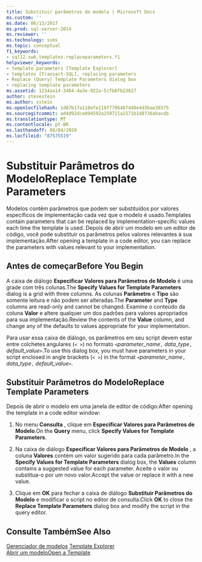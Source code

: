 ```yaml
---
title: Substituir parâmetros do modelo | Microsoft Docs
ms.custom: ''
ms.date: 06/13/2017
ms.prod: sql-server-2014
ms.reviewer: ''
ms.technology: ssms
ms.topic: conceptual
f1_keywords:
- sql12.swb.templates.replaceparameters.f1
helpviewer_keywords:
- template parameters [Template Explorer]
- templates [Transact-SQL], replacing parameters
- Replace (Query) Template Parameters dialog box
- replacing template parameters
ms.assetid: 1234aa14-3464-4a3e-922a-5cfb8fb23627
author: stevestein
ms.author: sstein
ms.openlocfilehash: 1d87b17a110efe118f7796487448e4d3bae30375
ms.sourcegitcommit: ad4d92dce894592a259721a1571b1d8736abacdb
ms.translationtype: MT
ms.contentlocale: pt-BR
ms.lasthandoff: 08/04/2020
ms.locfileid: "87575519"
---
```

# <a name="replace-template-parameters"></a><span data-ttu-id="dfd83-102">Substituir Parâmetros do Modelo</span><span class="sxs-lookup"><span data-stu-id="dfd83-102">Replace Template Parameters</span></span>
  <span data-ttu-id="dfd83-103">Modelos contêm parâmetros que podem ser substituídos por valores específicos de implementação cada vez que o modelo é usado.</span><span class="sxs-lookup"><span data-stu-id="dfd83-103">Templates contain parameters that can be replaced by implementation-specific values each time the template is used.</span></span> <span data-ttu-id="dfd83-104">Depois de abrir um modelo em um editor de código, você pode substituir os parâmetros pelos valores relevantes à sua implementação.</span><span class="sxs-lookup"><span data-stu-id="dfd83-104">After opening a template in a code editor, you can replace the parameters with values relevant to your implementation.</span></span>  
  
## <a name="before-you-begin"></a><span data-ttu-id="dfd83-105">Antes de começar</span><span class="sxs-lookup"><span data-stu-id="dfd83-105">Before You Begin</span></span>  
 <span data-ttu-id="dfd83-106">A caixa de diálogo **Especificar Valores para Parâmetros de Modelo** é uma grade com três colunas.</span><span class="sxs-lookup"><span data-stu-id="dfd83-106">The **Specify Values for Template Parameters** dialog is a grid with three columns.</span></span> <span data-ttu-id="dfd83-107">As colunas **Parâmetro** e **Tipo** são somente leitura e não podem ser alteradas.</span><span class="sxs-lookup"><span data-stu-id="dfd83-107">The **Parameter** and **Type** columns are read-only and cannot be changed.</span></span> <span data-ttu-id="dfd83-108">Examine o conteúdo da coluna **Valor** e altere qualquer um dos padrões para valores apropriados para sua implementação.</span><span class="sxs-lookup"><span data-stu-id="dfd83-108">Review the contents of the **Value** column, and change any of the defaults to values appropriate for your implementation.</span></span>  
  
 <span data-ttu-id="dfd83-109">Para usar essa caixa de diálogo, os parâmetros em seu script devem estar entre colchetes angulares (`< >`) no formato `<`*parameter_name*`,` *data_type*`,` *default_value*`>`.</span><span class="sxs-lookup"><span data-stu-id="dfd83-109">To use this dialog box, you must have parameters in your script enclosed in angle brackets (`< >`) in the format `<`*parameter_name*`,` *data_type*`,` *default_value*`>`.</span></span>  
  
## <a name="replace-template-parameters"></a><span data-ttu-id="dfd83-110">Substituir Parâmetros do Modelo</span><span class="sxs-lookup"><span data-stu-id="dfd83-110">Replace Template Parameters</span></span>  
 <span data-ttu-id="dfd83-111">Depois de abrir o modelo em uma janela de editor de código:</span><span class="sxs-lookup"><span data-stu-id="dfd83-111">After opening the template in a code editor window:</span></span>  
  
1.  <span data-ttu-id="dfd83-112">No menu **Consulta** , clique em **Especificar Valores para Parâmetros de Modelo**.</span><span class="sxs-lookup"><span data-stu-id="dfd83-112">On the **Query** menu, click **Specify Values for Template Parameters**.</span></span>  
  
2.  <span data-ttu-id="dfd83-113">Na caixa de diálogo **Especificar Valores para Parâmetros de Modelo** , a coluna **Valores** contém um valor sugerido para cada parâmetro.</span><span class="sxs-lookup"><span data-stu-id="dfd83-113">In the **Specify Values for Template Parameters** dialog box, the **Values** column contains a suggested value for each parameter.</span></span> <span data-ttu-id="dfd83-114">Aceite o valor ou substitua-o por um novo valor.</span><span class="sxs-lookup"><span data-stu-id="dfd83-114">Accept the value or replace it with a new value.</span></span>  
  
3.  <span data-ttu-id="dfd83-115">Clique em **OK** para fechar a caixa de diálogo **Substituir Parâmetros do Modelo** e modificar o script no editor de consulta.</span><span class="sxs-lookup"><span data-stu-id="dfd83-115">Click **OK** to close the **Replace Template Parameters** dialog box and modify the script in the query editor.</span></span>  
  
## <a name="see-also"></a><span data-ttu-id="dfd83-116">Consulte Também</span><span class="sxs-lookup"><span data-stu-id="dfd83-116">See Also</span></span>  
 <span data-ttu-id="dfd83-117">[Gerenciador de modelos](template-explorer.md) </span><span class="sxs-lookup"><span data-stu-id="dfd83-117">[Template Explorer](template-explorer.md) </span></span>  
 [<span data-ttu-id="dfd83-118">Abrir um modelo</span><span class="sxs-lookup"><span data-stu-id="dfd83-118">Open a Template</span></span>](open-a-template.md)  
  
  
